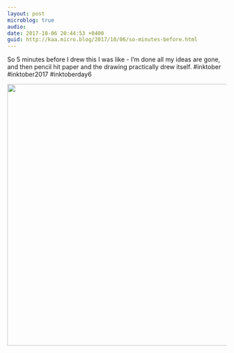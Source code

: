 ```yaml
---
layout: post
microblog: true
audio: 
date: 2017-10-06 20:44:53 +0400
guid: http://kaa.micro.blog/2017/10/06/so-minutes-before.html
---
```

So 5 minutes before I drew this I was like - I’m done all my ideas are gone, and then pencil hit paper and the drawing practically drew itself. #inktober #inktober2017 #inktoberday6

<img src="https://www.kaa.bz/uploads/2018/b3e4623cf1.jpg" width="600" height="600" />
